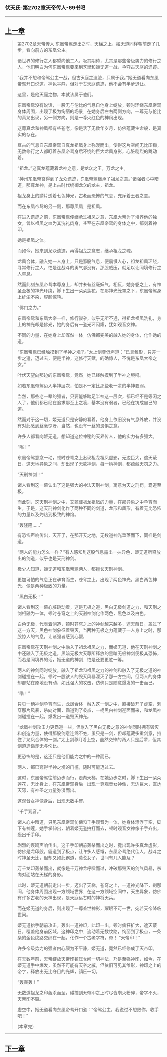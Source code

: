 ### 伏天氏-第2702章天帝传人-69书吧

--------
[上一章](./12880a63ade0e2dbf3776f7cecd15696.md)
--------


>
>
>
>第2702章天帝传人
>东凰帝鸳走出之时，天梯之上，姬无道同样朝前走了几步，看向前方的东凰公主。
>
>诸世界的修行之人都望向他二人，极其期待，尤其是那些帝级势力的修行之人，他们明白为何东凰帝鸳要来到这里和姬无道一战，争夺古天庭的遗迹。
>
>“我并不想和帝鸳公主一战，但古天庭之遗迹，只属于我。”姬无道看向东凰帝鸳开口说道，神色平静，但对于古天庭遗迹，他不会有半步退让。
>
>这里，是他天庭之物，本就该属于他们。
>
>东凰帝鸳没有说话，一股无与伦比的气息自他身上绽放，顿时环绕东凰帝鸳身体周围，出现了极为绚丽的场景，在她身后左右两侧方向，一尊无与伦比的真龙出现，另一侧方向，则是一尊火红色的神凤出现。
>
>这尊真龙和神凤都有些苍老，像是活了无数年岁月，仿佛蕴藏生命般，是真实的存在。
>
>亘古的气息自东凰帝鸳自真龙祖凤身上弥漫而出，使得这片空间无比压抑，无数修行之人都盯着东凰帝鸳身后环绕的巨大龙凤身影，心脏剧烈的跳动着。
>
>“祖龙。”这真龙蕴藏着龙神之意，是龙众之王，万龙之主。
>
>“神州东凰帝宫得到了龙众遗迹，东凰帝鸳继承了祖龙之意。”诸强者心中暗道，那尊龙神，是上古时代统御龙众的龙主，祖龙。
>
>祖龙身上的鳞片透着七色神光，古老而恐怖的气息，充斥着王者之意。
>
>而在东凰帝鸳的另一侧，那尊凤凰，是祖凤。
>
>在进入遗迹之前，东凰帝鸳便继承过祖凤之意，东凰大帝为了培养他的独女，曾以祖凤之血为其洗礼肉身，甚至在东凰帝鸳的身体之中，都刻着神印。
>
>她是祖凤之体。
>
>而如今，她来到龙众遗迹，再得祖龙之意志，继承祖龙之魂。
>
>龙凤合体，融入她一人身上，只是那股气息，便震慑人心，祖龙祖凤环绕，寻常修行之人，怕是连战斗的勇气都没有，那股威压，就足以让同境修行之人窒息。
>
>然而此刻东凰帝鸳本尊身上，却并未有丝毫妖气，相反，她身躯之上，有神圣至极的神光环绕，脚下生出一朵朵莲花，在那神光笼罩之下，东凰帝鸳身上纤尘不染，容颜惊艳。
>
>“佛门之力。”
>
>东凰帝鸳和东凰大帝一样，修行驳杂，似乎无所不通，得祖龙祖凤洗礼，身上的神光却是佛光，她的身后有一道光环闪耀，犹如观音女神。
>
>不同的力量，在她身上却浑然一体，仿佛都完美的融入她的身体，化作她的道。
>
>“东凰帝鸳已经触摸到了半神之境了。”太上剑尊低声道：“已具雏形，只差一步之遥，迈过去，便是半神，这修行天赋，的确惊人，不愧是东凰大帝之女。”
>
>叶伏天望向那边的东凰帝鸳，竟然，她已经触摸到了半神之境吗。
>
>如若东凰帝鸳迈入半神层次，怕是不一定比那些老一辈的半神要弱。
>
>当然，那些老一辈的强者，只要能够踏足半神这一层次，都已经不是等闲之人了，他们都已经在追求那至上之境，基本没有弱者，已经在铸成自己的道。
>
>然而对于这一切，姬无道只是安静的看着，他身上依旧没有气息外放，并没有对此感到丝毫惊讶，当然，也没有一丝的畏惧之意。
>
>许多人都看向姬无道，想知道这位神秘的天界传人，他的实力有多强大。
>
>“嗡！”
>
>东凰帝鸳意念一动，顿时苍穹之上出现祖龙祖凤虚影，无边巨大，遮天蔽日，这天地异象之间，却出现了无数神剑，每一柄神剑，都蕴藏天罚之力。
>
>“天刑神剑！”
>
>诸人看到这一幕认出了这是强大的神法天刑神剑，寓意为天之刑罚，霸道至极。
>
>而此刻，这天刑神剑之中，又蕴藏祖龙祖凤的力量，在那异象之中孕育而生，于是，这天刑神剑化作了两种不同的剑道，龙形和凤形，有着无比恐怖的力量以及灼热到极致的神焰。
>
>“轰隆隆……”
>
>有恐怖声响传出，天开了，在那开天之地，无数道神光垂落而下，同样是剑道。
>
>“两人的能力怎么一样？”有人感知到这股气息露出一抹异色，姬无道所释放出的剑道，似乎也是天刑神剑。
>
>极少人知道，姬无道和东凰帝鸳两人，都擅长天刑神剑。
>
>更加可怕的气息正在孕育而生，苍穹之上，出现了两色神光，黑白两色神光，像是两种极致的力量。
>
>“黑白无极！”
>
>诸人看到这一幕心脏跳动着，这是无极之道，黑白无极剑道之力，和天刑之剑相融为一体，顿时苍穹之上的天刑神剑化作两色，黑色以及白色。
>
>白色无极，代表着创造，顿时苍穹之上的神剑越来越多，遮天蔽日，盖过了这一方天，黑色神剑象征着毁灭，当两种无极之力蕴藏于一人身上之时，那股惊人的气息，让诸强者感到心颤。
>
>东凰帝鸳在天刑神剑之中融入了祖龙祖凤之力，而姬无道，他在天刑神剑之中还融入了无极之道，黑暗无极大天尊所释放的黑暗无极神剑便极其恐怖，而若是同境界的话，姬无道的神剑，怕是还要更胜一筹。
>
>两人的神剑同时绽放，融入了祖龙和祖凤之力的神剑和融入了无极之道的神剑碰撞在一起，顿时一股骇人的毁灭风暴湮灭了那一方空间，但两人的身体却都站在原地没有动，如此强大的攻击，仿佛只是随意爆发的一击而已。
>
>“嗡！”
>
>只见一柄神剑孕育而生，龙凤合体，融入这一剑之中，直接破开了虚空，刺穿那片风暴，杀向对面，霸道到了极点，一柄黑白神剑迎面而来，和龙凤神剑碰撞在一起，爆发出一道毁灭神光。
>
>“龙凤神剑攻击力更霸道一些，但融入了黑白无极之意的神剑同时拥有毁灭和创造力量，使得那股剑意连绵不绝，虽只是一剑，但却蕴藏多重剑意，挡住了龙凤合体的一剑。”太上剑尊盯着上空，虽然交锋的两人只是后辈，但其剑道造诣却无与伦比。
>
>更恐怖的是，这还只是他们能力之中的一种而已。
>
>两人，都已窥得半神之境的门槛，随时可能迈过去。
>
>这时，东凰帝鸳往前迈步而行，走向天梯，在她迈步之时，脚下生出一朵朵莲花，无比身上，在东凰帝鸳身后，出现一尊观音女神像，无边巨大，直达天穹，有神圣之力量弥漫而出。
>
>这观音女神像身后，出现无数手臂。
>
>“千手观音。”
>
>诸人心中暗道，只见东凰帝鸳仿佛和千手观音为一体，她身体漂浮于空，脚下有神莲，她手掌伸出，朝着姬无道拍打而去，顿时观音女神像千手齐出，轰出千手印。
>
>剧烈的轰鸣声响传出，这千手印朝前轰杀而出之时，竟出现许多真龙虚影，仿佛是龙印般，霸道到了极点，让许多人感慨，东凰帝鸳绝代佳人，战斗之时神圣无比，但却又如此霸道，莫说女子，世间有几人能及？
>
>万千龙印轰杀而出，就像是千万神龙呼啸而过，冲破那毁灭的剑气风暴，杀向对面站在天梯的身影。
>
>此时，姬无道朝前走出一步，迈出了天梯，苍穹之上，一道神光降下，刹那间，他身体周围出现一方领域世界，在这一方领域空间中，天生异象，仿佛有许多古老的天神出现，是天庭远古时的神将天兵。
>
>而在姬无道的身后，则出现了一尊盖世神影，耀眼不可一世，宛若天帝降临世间。
>
>姬无道抬手朝前攻击，轰出一道神印，此印一出，顿时疯狂扩大，遮天蔽日，覆盖他身前区域，这神印之中，流动着无数纹路，绚丽到了极点，一条条的金色纹路交织在一起，化作一个古老字符，帝！
>“天帝印！”
>
>许多帝级势力的强者内心颇为不平静，姬无道，竟然已经修成了天帝印。
>
>在无数年前，天帝绽放天帝印镇压世间一切神法，乃是至强神印，如今，在姬无道手中爆发，虽然不可能有天帝之威，但依旧可见其雏形，神印之上的帝字，释放出无比夺目的光辉，镇压一切。
>
>“轰轰轰！”
>
>无数道祖龙之印轰杀而至，碰撞到天帝印之上时尽皆崩灭粉碎，帝字不灭，天帝印不毁。
>
>虚空中，姬无道看向东凰帝鸳开口道：“帝鸳公主，我说过不想败你，收手吧！”
>
>(本章完)
>
>

--------
[下一章](./75ec489ad22ef8f0ebf6d5a10601bb59.md)
--------
